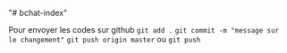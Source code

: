 "# bchat-index" 

Pour envoyer les codes sur github
`git add .`
`git commit -m "message sur le changement"`
`git push origin master` ou `git push`